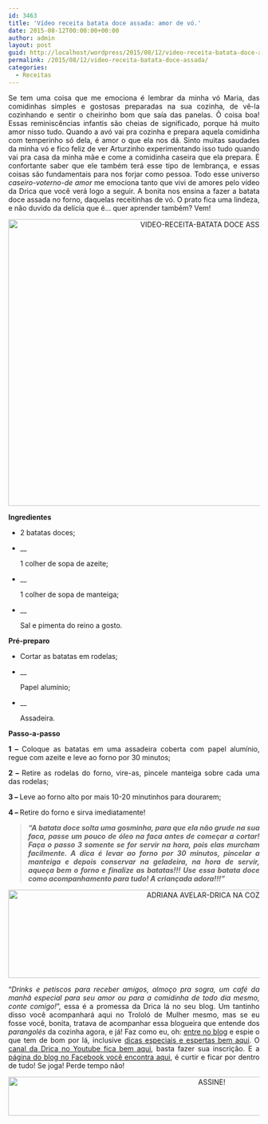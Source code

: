 ```yaml
---
id: 3463
title: 'Vídeo receita batata doce assada: amor de vó.'
date: 2015-08-12T00:00:00+00:00
author: admin
layout: post
guid: http://localhost/wordpress/2015/08/12/video-receita-batata-doce-assada/
permalink: /2015/08/12/video-receita-batata-doce-assada/
categories:
  - Receitas
---
```

<p align="justify">
  Se tem uma coisa que me emociona é lembrar da minha vó Maria, das comidinhas simples e gostosas preparadas na sua cozinha, de vê-la cozinhando e sentir o cheirinho bom que saía das panelas. Ô coisa boa! Essas reminiscências infantis são cheias de significado, porque há muito amor nisso tudo. Quando a avó vai pra cozinha e prepara aquela comidinha com temperinho só dela, é amor o que ela nos dá. Sinto muitas saudades da minha vó e fico feliz de ver Arturzinho experimentando isso tudo quando vai pra casa da minha mãe e come a comidinha caseira que ela prepara. É confortante saber que ele também terá esse tipo de lembrança, e essas coisas são fundamentais para nos forjar como pessoa. Todo esse universo <em>caseiro-voterno-de amor</em> me emociona tanto que vivi de amores pelo vídeo da Drica que você verá logo a seguir. A bonita nos ensina a fazer a batata doce assada no forno, daquelas receitinhas de vó. O prato fica uma lindeza, e não duvido da delícia que é… quer aprender também? Vem!
</p>

<p align="center">
  <a href="http://www.trololodemulher.com.br/blog/wp-content/uploads/2015/08/VIDEO-RECEITA-BATATA-DOCE-ASSADA2.jpg"><img class="alignnone size-full wp-image-11287" src="http://www.trololodemulher.com.br/blog/wp-content/uploads/2015/08/VIDEO-RECEITA-BATATA-DOCE-ASSADA2.jpg" alt="VIDEO-RECEITA-BATATA DOCE ASSADA[2]" width="800" height="575" /></a>
</p>

<p align="justify">
  <strong>Ingredientes</strong>
</p>

  * <p align="justify">
      2 batatas doces;
    </p>

  * __ <p align="justify">
      1 colher de sopa de azeite;
    </p>

  * __ <p align="justify">
      1 colher de sopa de manteiga;
    </p>

  * __ <p align="justify">
      Sal e pimenta do reino a gosto.
    </p>

<p align="justify">
  <strong>Pré-preparo</strong>
</p>

  * <p align="justify">
      Cortar as batatas em rodelas;
    </p>

  * __ <p align="justify">
      Papel alumínio;
    </p>

  * __ <p align="justify">
      Assadeira.
    </p>

<p align="justify">
  <strong>Passo-a-passo</strong>
</p>

<p align="justify">
  <strong>1 – </strong>Coloque as batatas em uma assadeira coberta com papel alumínio, regue com azeite e leve ao forno por 30 minutos;
</p>

<p align="justify">
  <strong>2 – </strong>Retire as rodelas do forno, vire-as, pincele manteiga sobre cada uma das rodelas;
</p>

<p align="justify">
  <strong>3 – </strong>Leve ao forno alto por mais 10-20 minutinhos para dourarem;
</p>

<p align="justify">
  <strong>4 – </strong>Retire do forno e sirva imediatamente!
</p>

> <p align="justify">
>   <strong><em>“A batata doce solta uma gosminha, para que ela não grude na sua faca, passe um pouco de óleo na faca antes de começar a cortar! Faça o passo 3 somente se for servir na hora, pois elas murcham facilmente. A dica é levar ao forno por 30 minutos, pincelar a manteiga e depois conservar na geladeira, na hora de servir, aqueça bem o forno e finalize as batatas!!! Use essa batata doce como acompanhamento para tudo! A criançada adora!!!”</em></strong>
> </p>

<p align="center">
</p>

<p align="center">
  <a href="http://www.trololodemulher.com.br/blog/wp-content/uploads/2015/08/ADRIANA-AVELAR-DRICA-NA-COZINHA.jpg"><img class="alignnone size-full wp-image-11291" src="http://www.trololodemulher.com.br/blog/wp-content/uploads/2015/08/ADRIANA-AVELAR-DRICA-NA-COZINHA.jpg" alt="ADRIANA AVELAR-DRICA NA COZINHA" width="800" height="177" /></a>
</p>

<p align="justify">
  “<em>Drinks e petiscos para receber amigos, almoço pra sogra, um café da manhã especial para seu amor ou para a comidinha de todo dia mesmo, conte comigo!</em>”, essa é a promessa da Drica lá no seu blog. Um tantinho disso você acompanhará aqui no Trololó de Mulher mesmo, mas se eu fosse você, bonita, tratava de acompanhar essa blogueira que entende dos <em>parangolés</em> da cozinha agora, e já! Faz como eu, oh: <a href="http://www.dricanacozinha.com.br/" target="_blank">entre no blog</a> e espie o que tem de bom por lá, inclusive <a href="http://www.dricanacozinha.com.br/dicas/" target="_blank">dicas especiais e espertas bem aqui</a>. O <a href="https://www.youtube.com/channel/UC1mIECRirlkQIq0aqAsOk_A" target="_blank">canal da Drica no Youtube fica bem aqui</a>, basta fazer sua inscrição. E a <a href="https://www.facebook.com/dricanacozinha/timeline" target="_blank">página do blog no Facebook você encontra aqui</a>, é curtir e ficar por dentro de tudo! Se joga! Perde tempo não!
</p>

<p align="center">
  <a href="http://feedburner.google.com/fb/a/mailverify?uri=blogBichaFemea&loc=en_US" target="_blank"><img class="alignnone size-full wp-image-10439" src="http://www.trololodemulher.com.br/blog/wp-content/uploads/2014/09/ASSINE.png" alt="ASSINE!" width="800" height="78" /></a>
</p>

<p align="justify">